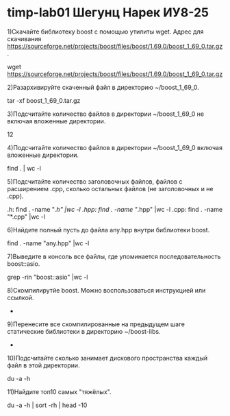 # timp-lab01 Шегунц Нарек ИУ8-25
1)Скачайте библиотеку boost с помощью утилиты wget. Адрес для скачивания https://sourceforge.net/projects/boost/files/boost/1.69.0/boost_1_69_0.tar.gz.

wget https://sourceforge.net/projects/boost/files/boost/1.69.0/boost_1_69_0.tar.gz

2)Разархивируйте скаченный файл в директорию ~/boost_1_69_0.

tar -xf boost_1_69_0.tar.gz

3)Подсчитайте количество файлов в директории ~/boost_1_69_0 не включая вложенные директории.

12

4)Подсчитайте количество файлов в директории ~/boost_1_69_0 включая вложенные директории.

find . | wc -l

5)Подсчитайте количество заголовочных файлов, файлов с расширением .cpp, сколько остальных файлов (не заголовочных и не .cpp).

.h: find . -name "*.h" |wc -l
.hpp: find . -name "*.hpp" |wc -l
.cpp: find . -name "*.cpp" |wc -l

6)Найдите полный пусть до файла any.hpp внутри библиотеки boost.

find . -name "any.hpp" |wc -l

7)Выведите в консоль все файлы, где упоминается последовательность boost::asio.

grep -rin "boost::asio" |wc -l

8)Скомпилирутйе boost. Можно воспользоваться инструкцией или ссылкой.

-

9)Перенесите все скомпилированные на предыдущем шаге статические библиотеки в директорию ~/boost-libs.

-

10)Подсчитайте сколько занимает дискового пространства каждый файл в этой директории.

du -a -h

11)Найдите топ10 самых "тяжёлых".

du -a -h | sort -rh | head -10
